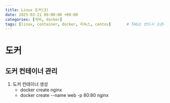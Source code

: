 ```yaml
---
title: Linux 도커(3)
date: 2025-03-21 09:00:00 +09:00
categories: [국비, docker]
tags: [linux, container, docker, 리눅스, centos]		# TAG는 반드시 소문자로 이루어져야함!
---
```

# 도커
## 도커 컨테이너 관리
1. 도커 컨테이너 생성
    - docker create nginx
    - docker create --name web -p 80:80 nginx
